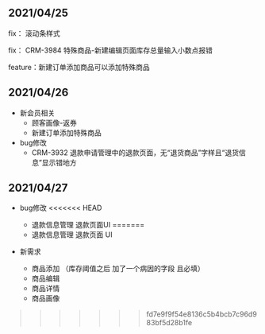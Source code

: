 ## 2021/04/25

fix：    滚动条样式

fix：    CRM-3984  特殊商品-新建编辑页面库存总量输入小数点报错

feature：新建订单添加商品可以添加特殊商品

## 2021/04/26

- 新会员相关
    - 顾客画像-返券
    - 新建订单添加特殊商品
- bug修改
    - CRM-3932 退款申请管理中的退款页面，无“退货商品”字样且“退货信息”显示错地方

## 2021/04/27

- bug修改
<<<<<<< HEAD
    - 退款信息管理 退款页面UI
=======
    - 退款信息管理 退款页面 UI

- 新需求
  - 商品添加 （库存阈值之后  加了一个病因的字段 且必填）
  - 商品编辑
  - 商品详情
  - 商品画像
>>>>>>> fd7e9f9f54e8136c5b4bcb7c96d983bf5d28b1fe
